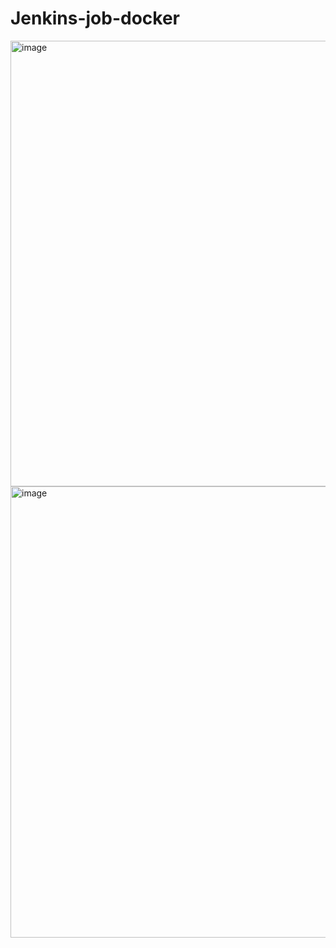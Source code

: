 # Jenkins-job-docker






<img width="1280" height="713" alt="image" src="https://github.com/user-attachments/assets/cdbbbd6e-28dd-48ba-943d-738d51ec91fd" />

<img width="1282" height="722" alt="image" src="https://github.com/user-attachments/assets/2d220bb5-5807-4cd8-84b4-641fa804098e" />


